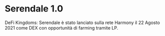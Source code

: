 # Serendale 1.0

DeFi Kingdoms: Serendale è stato lanciato sulla rete Harmony il 22 Agosto 2021 come DEX con opportunità di farming tramite LP.
